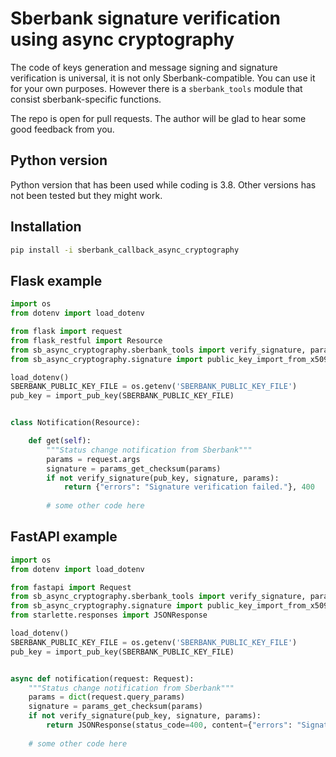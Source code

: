 # Sberbank signature verification using async cryptography

The code of keys generation and message signing and signature verification is universal, 
it is not only Sberbank-compatible. You can use it for your own purposes. 
However there is a `sberbank_tools` module that consist sberbank-specific functions.
 
The repo is open for pull requests. The author will be glad to hear some good feedback from you.
 
## Python version

Python version that has been used while coding is 3.8. Other versions has not been tested but they might work.

## Installation

```bash
pip install -i sberbank_callback_async_cryptography
```

## Flask example

```python
import os
from dotenv import load_dotenv

from flask import request
from flask_restful import Resource
from sb_async_cryptography.sberbank_tools import verify_signature, params_get_checksum
from sb_async_cryptography.signature import public_key_import_from_x509_certificate_file as import_pub_key

load_dotenv()
SBERBANK_PUBLIC_KEY_FILE = os.getenv('SBERBANK_PUBLIC_KEY_FILE')
pub_key = import_pub_key(SBERBANK_PUBLIC_KEY_FILE)


class Notification(Resource):

    def get(self):
        """Status change notification from Sberbank"""
        params = request.args
        signature = params_get_checksum(params)
        if not verify_signature(pub_key, signature, params):
            return {"errors": "Signature verification failed."}, 400
        
        # some other code here
```

## FastAPI example

```python
import os
from dotenv import load_dotenv

from fastapi import Request
from sb_async_cryptography.sberbank_tools import verify_signature, params_get_checksum
from sb_async_cryptography.signature import public_key_import_from_x509_certificate_file as import_pub_key 
from starlette.responses import JSONResponse

load_dotenv()
SBERBANK_PUBLIC_KEY_FILE = os.getenv('SBERBANK_PUBLIC_KEY_FILE')
pub_key = import_pub_key(SBERBANK_PUBLIC_KEY_FILE)


async def notification(request: Request):
    """Status change notification from Sberbank"""
    params = dict(request.query_params)
    signature = params_get_checksum(params)
    if not verify_signature(pub_key, signature, params):
        return JSONResponse(status_code=400, content={"errors": "Signature verification failed."})
    
    # some other code here
```
